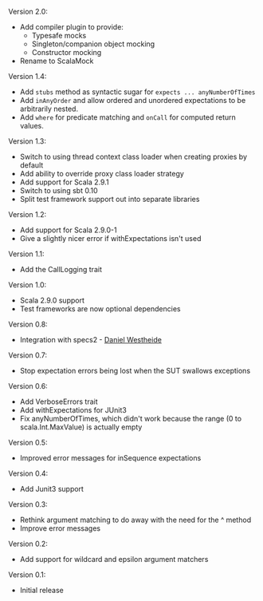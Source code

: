 Version 2.0:

- Add compiler plugin to provide:
  - Typesafe mocks
  - Singleton/companion object mocking
  - Constructor mocking
- Rename to ScalaMock

Version 1.4:

- Add `stubs` method as syntactic sugar for `expects ... anyNumberOfTimes`
- Add `inAnyOrder` and allow ordered and unordered expectations to be arbitrarily nested.
- Add `where` for predicate matching and `onCall` for computed return values.

Version 1.3:

- Switch to using thread context class loader when creating proxies by default
- Add ability to override proxy class loader strategy
- Add support for Scala 2.9.1
- Switch to using sbt 0.10
- Split test framework support out into separate libraries

Version 1.2:

- Add support for Scala 2.9.0-1
- Give a slightly nicer error if withExpectations isn't used

Version 1.1:

- Add the CallLogging trait

Version 1.0:

- Scala 2.9.0 support
- Test frameworks are now optional dependencies

Version 0.8:

- Integration with specs2 - [Daniel Westheide](https://github.com/dwestheide)

Version 0.7:

- Stop expectation errors being lost when the SUT swallows exceptions

Version 0.6:

- Add VerboseErrors trait
- Add withExpectations for JUnit3
- Fix anyNumberOfTimes, which didn't work because the range (0 to scala.Int.MaxValue) is actually empty

Version 0.5:

- Improved error messages for inSequence expectations

Version 0.4:

- Add Junit3 support

Version 0.3:

- Rethink argument matching to do away with the need for the ^ method
- Improve error messages

Version 0.2:

- Add support for wildcard and epsilon argument matchers

Version 0.1:

- Initial release
